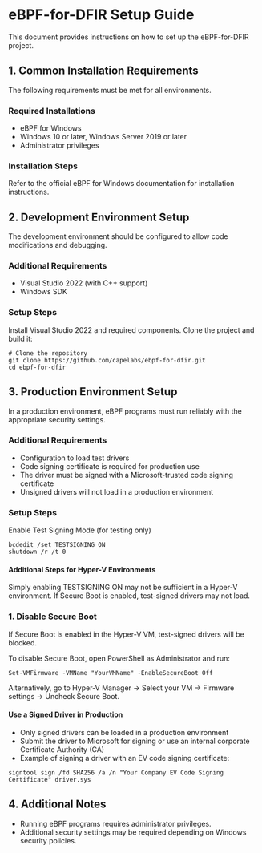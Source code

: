 # eBPF-for-DFIR Setup Guide
This document provides instructions on how to set up the eBPF-for-DFIR project.

## 1. Common Installation Requirements
The following requirements must be met for all environments.

### Required Installations
* eBPF for Windows
* Windows 10 or later, Windows Server 2019 or later
* Administrator privileges

### Installation Steps
Refer to the official eBPF for Windows documentation for installation instructions.

## 2. Development Environment Setup
The development environment should be configured to allow code modifications and debugging.

### Additional Requirements
* Visual Studio 2022 (with C++ support)
* Windows SDK

### Setup Steps
Install Visual Studio 2022 and required components.
Clone the project and build it:

```
# Clone the repository
git clone https://github.com/capelabs/ebpf-for-dfir.git
cd ebpf-for-dfir
```

## 3. Production Environment Setup
In a production environment, eBPF programs must run reliably with the appropriate security settings.

### Additional Requirements
* Configuration to load test drivers
* Code signing certificate is required for production use
* The driver must be signed with a Microsoft-trusted code signing certificate
* Unsigned drivers will not load in a production environment

### Setup Steps
Enable Test Signing Mode (for testing only)

```
bcdedit /set TESTSIGNING ON
shutdown /r /t 0
```

#### Additional Steps for Hyper-V Environments
Simply enabling TESTSIGNING ON may not be sufficient in a Hyper-V environment. If Secure Boot is enabled, test-signed drivers may not load.

### 1. Disable Secure Boot
If Secure Boot is enabled in the Hyper-V VM, test-signed drivers will be blocked.

To disable Secure Boot, open PowerShell as Administrator and run:

```
Set-VMFirmware -VMName "YourVMName" -EnableSecureBoot Off
```

Alternatively, go to Hyper-V Manager → Select your VM → Firmware settings → Uncheck Secure Boot.


#### Use a Signed Driver in Production

* Only signed drivers can be loaded in a production environment
* Submit the driver to Microsoft for signing or use an internal corporate Certificate Authority (CA)
* Example of signing a driver with an EV code signing certificate:

```
signtool sign /fd SHA256 /a /n "Your Company EV Code Signing Certificate" driver.sys
```

## 4. Additional Notes
* Running eBPF programs requires administrator privileges.
* Additional security settings may be required depending on Windows security policies.
